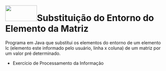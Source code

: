 # <img src="https://cdn.jsdelivr.net/gh/devicons/devicon/icons/java/java-original-wordmark.svg"  width="100" height="50"/>Substituição do Entorno do Elemento da Matriz 
 
Programa em Java que substitui os elementos do entorno de um elemento lc (elemento este informado pelo usuário, linha x coluna) de um matriz por um valor pré determinado.
 - Exercício de Processamento da Informação
